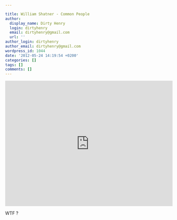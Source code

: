 ```yaml
---

title: William Shatner - Common People
author:
  display_name: Dirty Henry
  login: dirtyhenry
  email: dirtyhenry@gmail.com
  url: ''
author_login: dirtyhenry
author_email: dirtyhenry@gmail.com
wordpress_id: 1044
date: '2012-05-24 14:19:54 +0200'
categories: []
tags: []
comments: []
---
```

<iframe width="540" height="405" src="http://www.youtube.com/embed/KXWEM4gZhg4" frameborder="0" allowfullscreen></iframe>

WTF ?
